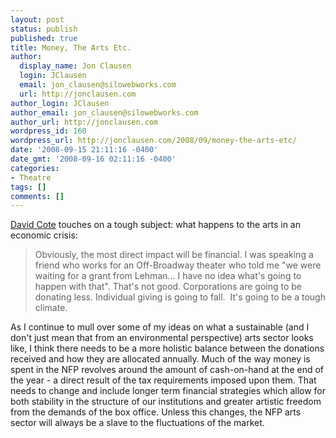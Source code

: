```yaml
---
layout: post
status: publish
published: true
title: Money, The Arts Etc.
author:
  display_name: Jon Clausen
  login: JClausen
  email: jon_clausen@silowebworks.com
  url: http://jonclausen.com
author_login: JClausen
author_email: jon_clausen@silowebworks.com
author_url: http://jonclausen.com
wordpress_id: 160
wordpress_url: http://jonclausen.com/2008/09/money-the-arts-etc/
date: '2008-09-15 21:11:16 -0400'
date_gmt: '2008-09-16 02:11:16 -0400'
categories:
- Theatre
tags: []
comments: []
---
```

<p><a href="http://parabasis.typepad.com/blog/2008/09/money-the-arts-etc.html">David Cote</a> touches on a tough subject:  what happens to the arts in an economic crisis:</p>
<blockquote cite="http://parabasis.typepad.com/blog/2008/09/money-the-arts-etc.html"><p>
Obviously, the most direct impact will be financial. I was speaking a friend who works for an Off-Broadway theater who told me "we were waiting for a grant from Lehman... I have no idea what's going to happen with that". That's not good. Corporations are going to be donating less. Individual giving is going to fall.  It's going to be a tough climate.
</p></blockquote>
<p>As I continue to mull over some of my ideas on what a sustainable (and I don't just mean that from an environmental perspective) arts sector looks like, I think there needs to be a more holistic balance between the donations received and how they are allocated annually.  Much of the way money is spent in the NFP revolves around the amount of cash-on-hand at the end of the year - a direct result of the tax requirements imposed upon them.  That needs to change and include longer term financial strategies which allow for both stability in the structure of our institutions and greater artistic freedom from the demands of the box office. Unless this changes, the NFP arts sector will always be a slave to the fluctuations of the market.</p>

